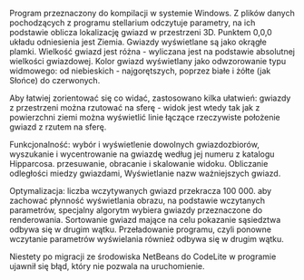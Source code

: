 Program przeznaczony do kompilacji w systemie Windows.
Z plików danych pochodzących z programu stellarium odczytuje parametry, 
na ich podstawie oblicza lokalizację gwiazd w przestrzeni 3D.
Punktem 0,0,0 układu odniesienia jest Ziemia.
Gwiazdy wyświetlane są jako okrągłe plamki.
Wielkość gwiazd jest różna  - wyliczana jest na podstawie absolutnej wielkości gwiazdowej.
Kolor gwiazd wyświetlany jako odwzorowanie typu widmowego: 
od niebieskich - najgorętszych, poprzez białe i żółte (jak Słońce) do czerwonych.

Aby łatwiej zorientować się co widać, zastosowano kilka ułatwień:
gwiazdy z przestrzeni można rzutować na sferę - widok jest wtedy tak jak z powierzchni ziemi
można wyświetlić linie łączące rzeczywiste położenie gwiazd z rzutem na sferę.

Funkcjonalność:
wybór i wyświetlenie dowolnych gwiazdozbiorów,
wyszukanie i wycentrowanie na gwiazdę według jej numeru z katalogu Hipparcosa.
przesuwanie, obracanie i skalowanie widoku.
Obliczanie odległości miedzy gwiazdami,
Wyświetlanie nazw ważniejszych gwiazd.

Optymalizacja:
liczba wczytywanych gwiazd przekracza 100 000. 
aby zachować płynność wyświetlania obrazu, na podstawie wczytanych parametrów, specjalny algorytm wybiera gwiazdy przeznaczone do renderowania.
Sortowanie gwiazd mające na celu pokazanie sąsiedztwa odbywa się w drugim wątku.
Przeładowanie programu, czyli ponowne wczytanie parametrów wyświelania również odbywa się w drugim wątku.

Niestety po migracji ze środowiska NetBeans do CodeLite w programie ujawnił się błąd, który nie pozwala na uruchomienie.